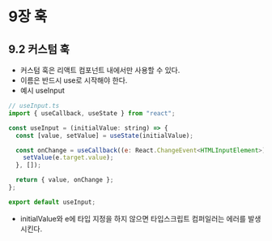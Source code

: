 # 9장 훅
## 9.2 커스텀 훅
- 커스텀 훅은 리액트 컴포넌트 내에서만 사용할 수 있다.
- 이름은 반드시 use로 시작해야 한다.
- 예시 useInput
```jsx
// useInput.ts
import { useCallback, useState } from "react";

const useInput = (initialValue: string) => {
  const [value, setValue] = useState(initialValue);

  const onChange = useCallback((e: React.ChangeEvent<HTMLInputElement>) => {
    setValue(e.target.value);
  }, []);

  return { value, onChange };
};

export default useInput;
```
  - initialValue와 e에 타입 지정을 하지 않으면 타입스크립트 컴퍼일러는 에러를 발생시킨다.
